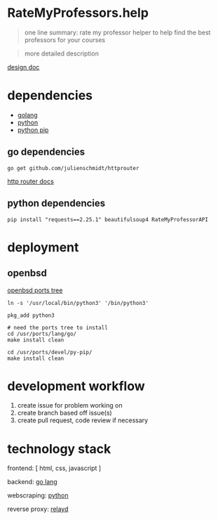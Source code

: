 # RateMyProfessors.help
> one line summary: rate my professor helper to help find the best professors for your courses

> more detailed description

[design doc](https://docs.google.com/document/d/18EV5vSysP4g-dQlOz8RPAOX1CN95_Bku6ngtJE6O48w/edit#heading=h.ng2zz6cp2tz0)

# dependencies

- [golang](https://go.dev/)
- [python](https://www.python.org/)
- [python pip](https://github.com/pypa/pip)

## go dependencies

```
go get github.com/julienschmidt/httprouter
```

[http router docs](https://pkg.go.dev/github.com/julienschmidt/httprouter)

## python dependencies

```
pip install "requests==2.25.1" beautifulsoup4 RateMyProfessorAPI
```

# deployment 

## openbsd 

[openbsd ports tree](https://www.openbsd.org/faq/ports/ports.html)

```
ln -s '/usr/local/bin/python3' '/bin/python3'

pkg_add python3

# need the ports tree to install
cd /usr/ports/lang/go/
make install clean

cd /usr/ports/devel/py-pip/
make install clean
```

# development workflow
1. create issue for problem working on
2. create branch based off issue(s)
3. create pull request, code review if necessary

# technology stack

frontend: [ html, css, javascript ]

backend: [go lang](https://go.dev/learn/)

webscraping: [python](https://docs.python.org/3/)

reverse proxy: [relayd](https://man.openbsd.org/relayd.8)
